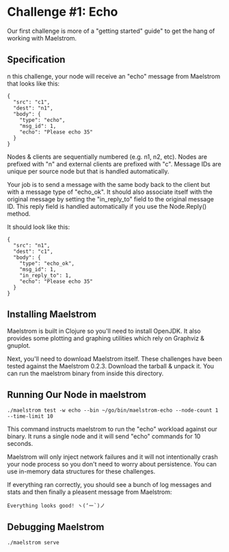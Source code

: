 # Challenge #1: Echo

Our first challenge is more of a "getting started" guide" to get the hang of working with Maelstrom.

## Specification

n this challenge, your node will receive an "echo" message from Maelstrom that looks like this:
```
{
  "src": "c1",
  "dest": "n1",
  "body": {
    "type": "echo",
    "msg_id": 1,
    "echo": "Please echo 35"
  }
}
```
Nodes & clients are sequentially numbered (e.g. n1, n2, etc). Nodes are prefixed with "n" and external clients are prefixed with "c". Message IDs are unique per source node but that is handled automatically.

Your job is to send a message with the same body back to the client but with a message type of "echo_ok". It should also associate itself with the original message by setting the "in_reply_to" field to the original message ID. This reply field is handled automatically if you use the Node.Reply() method.

It should look like this:
```
{
  "src": "n1",
  "dest": "c1",
  "body": {
    "type": "echo_ok",
    "msg_id": 1,
    "in_reply_to": 1,
    "echo": "Please echo 35"
  }
}
```

## Installing Maelstrom

Maelstrom is built in Clojure so you'll need to install OpenJDK. It also provides some plotting and graphing utilities which rely on Graphviz & gnuplot.

Next, you'll need to download Maelstrom itself. These challenges have been tested against the Maelstrom 0.2.3. Download the tarball & unpack it. You can run the maelstrom binary from inside this directory.

## Running Our Node in maelstrom

```
./maelstrom test -w echo --bin ~/go/bin/maelstrom-echo --node-count 1 --time-limit 10
```

This command instructs maelstrom to run the "echo" workload against our binary. It runs a single node and it will send "echo" commands for 10 seconds.

Maelstrom will only inject network failures and it will not intentionally crash your node process so you don't need to worry about persistence. You can use in-memory data structures for these challenges.

If everything ran correctly, you should see a bunch of log messages and stats and then finally a pleasent message from Maelstrom:

```
Everything looks good! ヽ(‘ー`)ノ
```

## Debugging Maelstrom

```
./maelstrom serve
```
